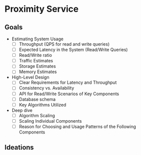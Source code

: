 # Proximity Service

## Goals

- Estimating System Usage
    - [ ] Throughput (QPS for read and write queries)
    - [ ] Expected Latency in the System (Read/Write Queries)
    - [ ] Read/Write ratio
    - [ ] Traffic Estimates
    - [ ] Storage Estimates
    - [ ] Memory Estimates
- High-Level Design
    - [ ] Clear Requirements for Latency and Throughput
    - [ ] Consistency vs. Availability
    - [ ] API for Read/Write Scenarios of Key Components
    - [ ] Database schema
    - [ ] Key Algorithms Utilized
- Deep dive
    - [ ] Algorithm Scaling
    - [ ] Scaling Individual Components
    - [ ] Reason for Choosing and Usage Patterns of the Following Components

## Ideations

